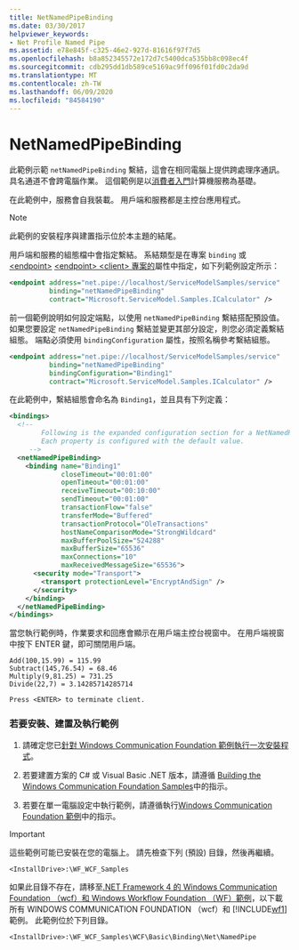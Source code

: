 ```yaml
---
title: NetNamedPipeBinding
ms.date: 03/30/2017
helpviewer_keywords:
- Net Profile Named Pipe
ms.assetid: e78e845f-c325-46e2-927d-81616f97f7d5
ms.openlocfilehash: b8a852345572e172d7c5400dca535bb8c098ec4f
ms.sourcegitcommit: cdb295dd1db589ce5169ac9ff096f01fd0c2da9d
ms.translationtype: MT
ms.contentlocale: zh-TW
ms.lasthandoff: 06/09/2020
ms.locfileid: "84584190"
---
```

# <a name="netnamedpipebinding"></a>NetNamedPipeBinding
此範例示範 `netNamedPipeBinding` 繫結，這會在相同電腦上提供跨處理序通訊。 具名通道不會跨電腦作業。 這個範例是以[消費者入門](getting-started-sample.md)計算機服務為基礎。  
  
 在此範例中，服務會自我裝載。 用戶端和服務都是主控台應用程式。  
  
> [!NOTE]
> 此範例的安裝程序與建置指示位於本主題的結尾。  
  
 用戶端和服務的組態檔中會指定繫結。 系結類型是在專案 `binding` 或 [\<endpoint>](../../configure-apps/file-schema/wcf/endpoint-element.md) [ \<endpoint> \<client> 專案的](../../configure-apps/file-schema/wcf/endpoint-of-client.md)屬性中指定，如下列範例設定所示：  
  
```xml  
<endpoint address="net.pipe://localhost/ServiceModelSamples/service"  
          binding="netNamedPipeBinding"  
          contract="Microsoft.ServiceModel.Samples.ICalculator" />  
```  
  
 前一個範例說明如何設定端點，以使用 `netNamedPipeBinding` 繫結搭配預設值。 如果您要設定 `netNamedPipeBinding` 繫結並變更其部分設定，則您必須定義繫結組態。 端點必須使用 `bindingConfiguration` 屬性，按照名稱參考繫結組態。  
  
```xml  
<endpoint address="net.pipe://localhost/ServiceModelSamples/service"  
          binding="netNamedPipeBinding"  
          bindingConfiguration="Binding1"
          contract="Microsoft.ServiceModel.Samples.ICalculator" />  
```  
  
 在此範例中，繫結組態會命名為 `Binding1`，並且具有下列定義：  
  
```xml  
<bindings>  
  <!--   
        Following is the expanded configuration section for a NetNamedPipeBinding.  
        Each property is configured with the default value.  
     -->  
  <netNamedPipeBinding>  
    <binding name="Binding1"
             closeTimeout="00:01:00"  
             openTimeout="00:01:00"
             receiveTimeout="00:10:00"
             sendTimeout="00:01:00"  
             transactionFlow="false"
             transferMode="Buffered"
             transactionProtocol="OleTransactions"  
             hostNameComparisonMode="StrongWildcard"
             maxBufferPoolSize="524288"  
             maxBufferSize="65536"
             maxConnections="10"
             maxReceivedMessageSize="65536">  
      <security mode="Transport">  
        <transport protectionLevel="EncryptAndSign" />  
      </security>  
    </binding>  
  </netNamedPipeBinding>  
</bindings>  
```  
  
 當您執行範例時，作業要求和回應會顯示在用戶端主控台視窗中。 在用戶端視窗中按下 ENTER 鍵，即可關閉用戶端。  
  
```console  
Add(100,15.99) = 115.99  
Subtract(145,76.54) = 68.46  
Multiply(9,81.25) = 731.25  
Divide(22,7) = 3.14285714285714  
  
Press <ENTER> to terminate client.  
```  
  
### <a name="to-set-up-build-and-run-the-sample"></a>若要安裝、建置及執行範例  
  
1. 請確定您已[針對 Windows Communication Foundation 範例執行一次安裝程式](one-time-setup-procedure-for-the-wcf-samples.md)。  
  
2. 若要建置方案的 C# 或 Visual Basic .NET 版本，請遵循 [Building the Windows Communication Foundation Samples](building-the-samples.md)中的指示。  
  
3. 若要在單一電腦設定中執行範例，請遵循執行[Windows Communication Foundation 範例](running-the-samples.md)中的指示。  
  
> [!IMPORTANT]
> 這些範例可能已安裝在您的電腦上。 請先檢查下列 (預設) 目錄，然後再繼續。  
>
> `<InstallDrive>:\WF_WCF_Samples`  
>
> 如果此目錄不存在，請移至[.NET Framework 4 的 Windows Communication Foundation （wcf）和 Windows Workflow Foundation （WF）範例](https://www.microsoft.com/download/details.aspx?id=21459)，以下載所有 WINDOWS COMMUNICATION FOUNDATION （wcf）和 [!INCLUDE[wf1](../../../../includes/wf1-md.md)] 範例。 此範例位於下列目錄。  
>
> `<InstallDrive>:\WF_WCF_Samples\WCF\Basic\Binding\Net\NamedPipe`  
